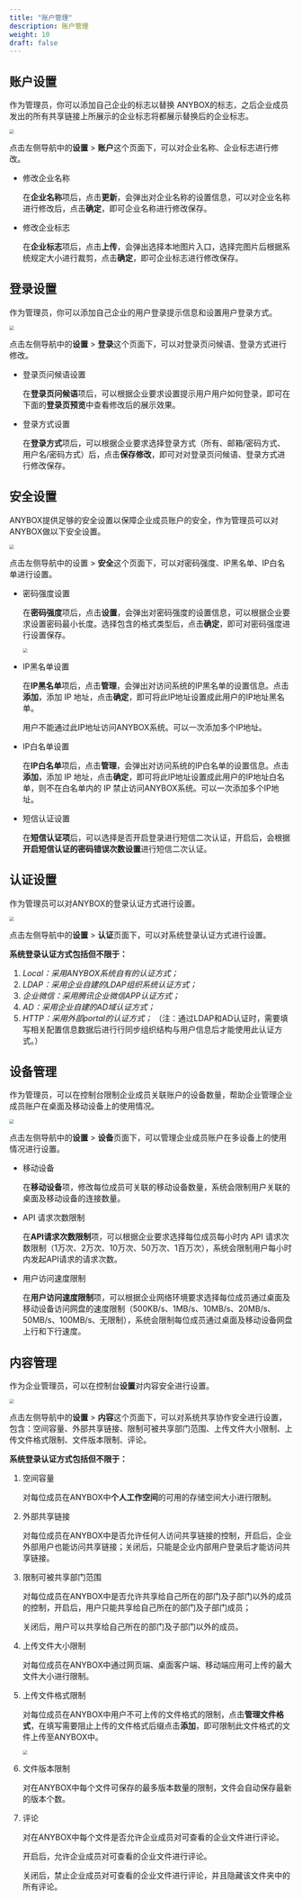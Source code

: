 ```yaml
---
title: "账户管理"
description: 账户管理
weight: 10
draft: false
---
```


## 账户设置

作为管理员，你可以添加⾃己企业的标志以替换 ANYBOX的标志，之后企业成员发出的所有共享链接上所展示的企业标志将都展示替换后的企业标志。

<img src="../../../_images/manager_menber16.png" style="zoom:50%;" />

点击左侧导航中的**设置** > **账户**这个页面下，可以对企业名称、企业标志进行修改。

- 修改企业名称
  
  在**企业名称**项后，点击**更新**，会弹出对企业名称的设置信息，可以对企业名称进行修改后，点击**确定**，即可企业名称进行修改保存。
  
- 修改企业标志
  
  在**企业标志**项后，点击**上传**，会弹出选择本地图片入口，选择完图片后根据系统规定大小进行裁剪，点击**确定**，即可企业标志进行修改保存。

## 登录设置

作为管理员，你可以添加⾃己企业的用户登录提示信息和设置用户登录方式。

<img src="../../../_images/manager_menber17.png" style="zoom:50%;" />

点击左侧导航中的**设置** > **登录**这个页面下，可以对登录页问候语、登录方式进行修改。

- 登录页问候语设置
  
  在**登录页问候语**项后，可以根据企业要求设置提示用户用户如何登录，即可在下面的**登录页预览**中查看修改后的展示效果。
  
- 登录方式设置
  
  在**登录方式**项后，可以根据企业要求选择登录方式（所有、邮箱/密码方式、用户名/密码方式）后，点击**保存修改**，即可对对登录页问候语、登录方式进行修改保存。

## 安全设置

ANYBOX提供足够的安全设置以保障企业成员账户的安全，作为管理员可以对ANYBOX做以下安全设置。

<img src="../../../_images/manager_menber18.png" style="zoom:50%;" />

点击左侧导航中的设置 > **安全**这个页面下，可以对密码强度、IP黑名单、IP白名单进行设置。

- 密码强度设置
  
  在**密码强度**项后，点击**设置**，会弹出对密码强度的设置信息，可以根据企业要求设置密码最小长度。选择包含的格式类型后，点击**确定**，即可对密码强度进行设置保存。
  
  <img src="../../../_images/manager_menber19.png" style="zoom:50%;" />
  
- IP黑名单设置
  
  在**IP黑名单**项后，点击**管理**，会弹出对访问系统的IP黑名单的设置信息。点击**添加**，添加 IP 地址，点击**确定**，即可将此IP地址设置成此用户的IP地址黑名单。
  
  用户不能通过此IP地址访问ANYBOX系统。可以一次添加多个IP地址。
  
- IP白名单设置
  
  在**IP白名单**项后，点击**管理**，会弹出对访问系统的IP白名单的设置信息。点击**添加**，添加 IP 地址，点击**确定**，即可将此IP地址设置成此用户的IP地址白名单，则不在白名单内的 IP 禁止访问ANYBOX系统。可以一次添加多个IP地址。
  
- 短信认证设置
  
  在**短信认证项**后，可以选择是否开启登录进行短信二次认证，开启后，会根据**开启短信认证的密码错误次数设置**进行短信二次认证。

## 认证设置

作为管理员可以对ANYBOX的登录认证方式进行设置。

<img src="../../../_images/manager_menber20.png" style="zoom:50%;" />

点击左侧导航中的**设置** > **认证**页面下，可以对系统登录认证方式进行设置。

**系统登录认证方式包括但不限于：**

1. *Local：采用ANYBOX系统自有的认证方式；*
2. *LDAP：采用企业自建的LDAP组织系统认证方式；*
3. *企业微信：采用腾讯企业微信APP认证方式；*
4. *AD：采用企业自建的AD域认证方式；*
5. *HTTP：采用外部portal的认证方式；* （注：通过LDAP和AD认证时，需要填写相关配置信息数据后进⾏行同步组织结构与用户信息后才能使用此认证方式。）

## 设备管理

作为管理员，可以在控制台限制企业成员关联账户的设备数量，帮助企业管理企业成员账户在桌面及移动设备上的使用情况。

<img src="../../../_images/manager_menber21.png" style="zoom:50%;" />

点击左侧导航中的**设置** > **设备**页面下，可以管理企业成员账户在多设备上的使用情况进行设置。

- 移动设备
  
  在**移动设备**项，修改每位成员可关联的移动设备数量，系统会限制用户关联的桌面及移动设备的连接数量。
  
- API 请求次数限制
  
  在**API请求次数限制**项，可以根据企业要求选择每位成员每小时内 API 请求次数限制（1万次、2万次、10万次、50万次、1百万次），系统会限制用户每小时内发起API请求的请求次数。
  
- 用户访问速度限制
  
  在**用户访问速度限制**项，可以根据企业网络环境要求选择每位成员通过桌面及移动设备访问网盘的速度限制（500KB/s、1MB/s、10MB/s、20MB/s、50MB/s、100MB/s、无限制），系统会限制每位成员通过桌面及移动设备网盘上行和下行速度。

## 内容管理

作为企业管理员，可以在控制台**设置**对内容安全进行设置。

<img src="../../../_images/manager_menber22.png" style="zoom:50%;" />

点击左侧导航中的**设置** > **内容**这个页面下，可以对系统共享协作安全进行设置，包含：空间容量、外部共享链接、限制可被共享部门范围、上传文件大小限制、上传文件格式限制、文件版本限制、评论。

**系统登录认证方式包括但不限于：**

1. 空间容量
   
   对每位成员在ANYBOX中**个人工作空间**的可用的存储空间大小进行限制。
   
2. 外部共享链接

   对每位成员在ANYBOX中是否允许任何人访问共享链接的控制，开启后，企业外部用户也能访问共享链接；关闭后，只能是企业内部用户登录后才能访问共享链接。

3. 限制可被共享部门范围

   对每位成员在ANYBOX中是否允许共享给自己所在的部门及子部门以外的成员的控制，开启后，用户只能共享给自己所在的部门及子部门成员；

   关闭后，用户可以共享给自己所在的部门及子部门以外的成员。

4. 上传文件大小限制

   对每位成员在ANYBOX中通过网页端、桌面客户端、移动端应用可上传的最大文件大小进行限制。

5. 上传文件格式限制

   对每位成员在ANYBOX中用户不可上传的文件格式的限制，点击**管理文件格式**，在填写需要阻止上传的文件格式后缀点击**添加**，即可限制此文件格式的文件上传至ANYBOX中。

   <img src="../../../_images/manager_menber23.png" style="zoom:50%;" />

6. 文件版本限制

   对在ANYBOX中每个文件可保存的最多版本数量的限制，文件会自动保存最新的版本个数。

7. 评论

   对在ANYBOX中每个文件是否允许企业成员对可查看的企业文件进行评论。

   开启后，允许企业成员对可查看的企业文件进行评论。

   关闭后，禁止企业成员对可查看的企业文件进行评论，并且隐藏该文件夹中的所有评论。
